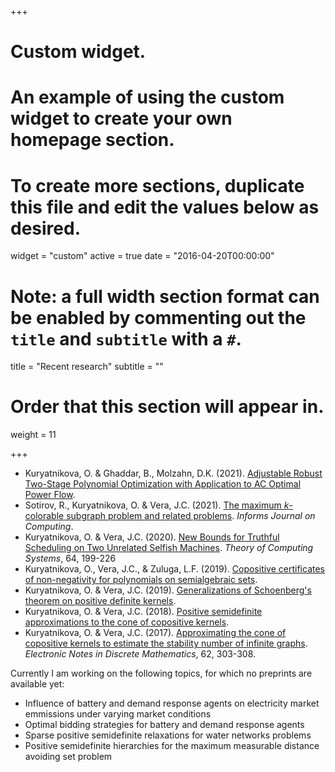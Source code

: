 +++
# Custom widget.
# An example of using the custom widget to create your own homepage section.
# To create more sections, duplicate this file and edit the values below as desired.
widget = "custom"
active = true
date = "2016-04-20T00:00:00"

# Note: a full width section format can be enabled by commenting out the `title` and `subtitle` with a `#`.
title = "Recent research"
subtitle = ""

# Order that this section will appear in.
weight = 11

+++
- Kuryatnikova, O. & Ghaddar, B., Molzahn, D.K. (2021). [Adjustable Robust Two-Stage Polynomial Optimization with Application to AC Optimal Power Flow](https://arxiv.org/abs/2104.03107).
- Sotirov, R., Kuryatnikova, O. & Vera, J.C. (2021). [The maximum _k_-colorable subgraph problem and related problems](https://pubsonline.informs.org/doi/abs/10.1287/ijoc.2021.1086). _Informs Journal on Computing_.
- Kuryatnikova, O. & Vera, J.C. (2020). [New Bounds for Truthful Scheduling on Two Unrelated Selfish Machines](https://link.springer.com/article/10.1007/s00224-019-09927-x). _Theory of Computing Systems_, 64, 199-226
- Kuryatnikova, O., Vera, J.C., & Zuluga, L.F. (2019). [Copositive certificates of non-negativity for polynomials on semialgebraic sets](https://arxiv.org/pdf/1909.06689.pdf).
- Kuryatnikova, O. & Vera, J.C. (2019). [Generalizations of Schoenberg's theorem on positive definite kernels](https://arxiv.org/pdf/1904.02538.pdf). 
- Kuryatnikova, O. & Vera, J.C. (2018). [Positive semidefinite approximations to the cone of copositive kernels](https://arxiv.org/pdf/1812.00274.pdf).
- Kuryatnikova, O. & Vera, J.C. (2017). [Approximating the cone of copositive kernels to estimate the stability number of infinite graphs](https://www.sciencedirect.com/science/article/abs/pii/S1571065317302913). _Electronic Notes in Discrete Mathematics_, 62, 303-308.


Currently I am working on the following topics, for which no preprints are available yet:

- Influence of battery and demand response agents on electricity market emmissions under varying market conditions
- Optimal bidding strategies for battery and demand response agents 
- Sparse positive semidefinite relaxations for water networks problems
- Positive semidefinite hierarchies for the maximum measurable distance avoiding set problem

